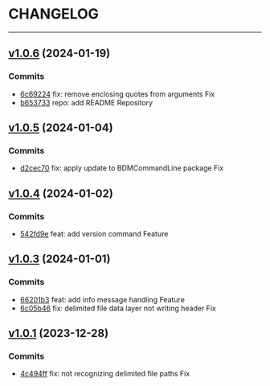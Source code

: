 # CHANGELOG
---

## [v1.0.6](https://github.com/GetDataMoving/DataMover/releases/tag/v1.0.6) (2024-01-19)

### Commits
* [6c69224](https://github.com/GetDataMoving/DataMover/commit/6c69224ce8dd592c9c911cd861b4bc7a8bc98c1b) fix: remove enclosing quotes from arguments Fix
* [b653733](https://github.com/GetDataMoving/DataMover/commit/b6537339d5c793a82286e956250428757df4ca32) repo: add README Repository

## [v1.0.5](https://github.com/GetDataMoving/DataMover/releases/tag/v1.0.5) (2024-01-04)

### Commits
* [d2cec70](https://github.com/GetDataMoving/DataMover/commit/d2cec7099f6e9995b6f7f79356e5c8c06e8c7fbd) fix: apply update to BDMCommandLine package Fix

## [v1.0.4](https://github.com/GetDataMoving/DataMover/releases/tag/v1.0.4) (2024-01-02)

### Commits
* [542fd9e](https://github.com/GetDataMoving/DataMover/commit/542fd9e6db026f915daa253acf59529eed63a57b) feat: add version command Feature

## [v1.0.3](https://github.com/GetDataMoving/DataMover/releases/tag/v1.0.3) (2024-01-01)

### Commits
* [66201b3](https://github.com/GetDataMoving/DataMover/commit/66201b3bea1bc8abc4e71bf3c2ae2de24a2442d6) feat: add info message handling Feature
* [6c05b46](https://github.com/GetDataMoving/DataMover/commit/6c05b468cc5e1eb3452090033280351d46714252) fix: delimited file data layer not writing header Fix

## [v1.0.1](https://github.com/GetDataMoving/DataMover/releases/tag/v1.0.1) (2023-12-28)

### Commits
* [4c494ff](https://github.com/GetDataMoving/DataMover/commit/4c494ffe9a16e2a37b7e96bce34a598f7bfd19dc) fix: not recognizing delimited file paths Fix

